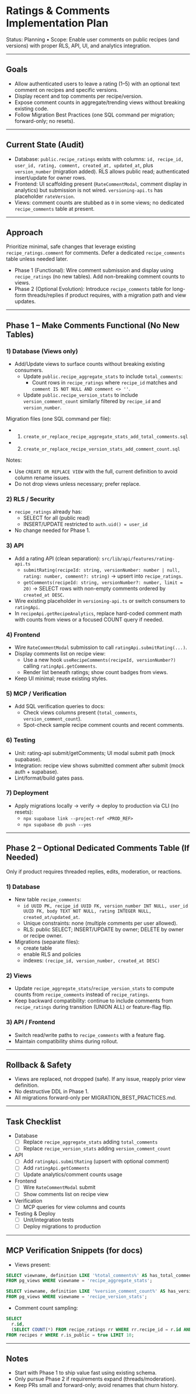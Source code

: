 # Ratings & Comments Implementation Plan

Status: Planning • Scope: Enable user comments on public recipes (and versions) with proper RLS, API, UI, and analytics integration.

---

## Goals

- Allow authenticated users to leave a rating (1–5) with an optional text comment on recipes and specific versions.
- Display recent and top comments per recipe/version.
- Expose comment counts in aggregate/trending views without breaking existing code.
- Follow Migration Best Practices (one SQL command per migration; forward-only; no resets).

---

## Current State (Audit)

- Database: `public.recipe_ratings` exists with columns: `id, recipe_id, user_id, rating, comment, created_at, updated_at`, plus `version_number` (migration added). RLS allows public read; authenticated insert/update for owner rows.
- Frontend: UI scaffolding present (`RateCommentModal`, comment display in analytics) but submission is not wired. `versioning-api.ts` has placeholder `rateVersion`.
- Views: comment counts are stubbed as `0` in some views; no dedicated `recipe_comments` table at present.

---

## Approach

Prioritize minimal, safe changes that leverage existing `recipe_ratings.comment` for comments. Defer a dedicated `recipe_comments` table unless needed later.

- Phase 1 (Functional): Wire comment submission and display using `recipe_ratings` (no new tables). Add non-breaking comment counts to views.
- Phase 2 (Optional Evolution): Introduce `recipe_comments` table for long-form threads/replies if product requires, with a migration path and view updates.

---

## Phase 1 – Make Comments Functional (No New Tables)

### 1) Database (Views only)

- Add/Update views to surface counts without breaking existing consumers.
  - Update `public.recipe_aggregate_stats` to include `total_comments`:
    - Count rows in `recipe_ratings` where `recipe_id` matches and `comment IS NOT NULL AND comment <> ''`.
  - Update `public.recipe_version_stats` to include `version_comment_count` similarly filtered by `recipe_id` and `version_number`.

Migration files (one SQL command per file):

- 1. `create_or_replace_recipe_aggregate_stats_add_total_comments.sql`
- 2. `create_or_replace_recipe_version_stats_add_comment_count.sql`

Notes:

- Use `CREATE OR REPLACE VIEW` with the full, current definition to avoid column rename issues.
- Do not drop views unless necessary; prefer replace.

### 2) RLS / Security

- `recipe_ratings` already has:
  - SELECT for all (public read)
  - INSERT/UPDATE restricted to `auth.uid() = user_id`
- No change needed for Phase 1.

### 3) API

- Add a rating API (clean separation): `src/lib/api/features/rating-api.ts`
  - `submitRating(recipeId: string, versionNumber: number | null, rating: number, comment?: string)` → upsert into `recipe_ratings`.
  - `getComments(recipeId: string, versionNumber?: number, limit = 20)` → SELECT rows with non-empty comments ordered by `created_at DESC`.
- Wire existing placeholder in `versioning-api.ts` or switch consumers to `ratingApi`.
- In `recipeApi.getRecipeAnalytics`, replace hard-coded comment math with counts from views or a focused COUNT query if needed.

### 4) Frontend

- Wire `RateCommentModal` submission to call `ratingApi.submitRating(...)`.
- Display comments list on recipe view:
  - Use a new hook `useRecipeComments(recipeId, versionNumber?)` calling `ratingApi.getComments`.
  - Render list beneath ratings; show count badges from views.
- Keep UI minimal; reuse existing styles.

### 5) MCP / Verification

- Add SQL verification queries to docs:
  - Check views columns present (`total_comments`, `version_comment_count`).
  - Spot-check sample recipe comment counts and recent comments.

### 6) Testing

- Unit: rating-api submit/getComments; UI modal submit path (mock supabase).
- Integration: recipe view shows submitted comment after submit (mock auth + supabase).
- Lint/format/build gates pass.

### 7) Deployment

- Apply migrations locally → verify → deploy to production via CLI (no resets):
  - `npx supabase link --project-ref <PROD_REF>`
  - `npx supabase db push --yes`

---

## Phase 2 – Optional Dedicated Comments Table (If Needed)

Only if product requires threaded replies, edits, moderation, or reactions.

### 1) Database

- New table `recipe_comments`:
  - `id UUID PK, recipe_id UUID FK, version_number INT NULL, user_id UUID FK, body TEXT NOT NULL, rating INTEGER NULL, created_at/updated_at`.
  - Unique constraints: none (multiple comments per user allowed).
  - RLS: public SELECT; INSERT/UPDATE by owner; DELETE by owner or recipe owner.
- Migrations (separate files):
  - create table
  - enable RLS and policies
  - indexes: `(recipe_id, version_number, created_at DESC)`

### 2) Views

- Update `recipe_aggregate_stats`/`recipe_version_stats` to compute counts from `recipe_comments` instead of `recipe_ratings`.
- Keep backward compatibility: continue to include comments from `recipe_ratings` during transition (UNION ALL) or feature-flag flip.

### 3) API / Frontend

- Switch read/write paths to `recipe_comments` with a feature flag.
- Maintain compatibility shims during rollout.

---

## Rollback & Safety

- Views are replaced, not dropped (safe). If any issue, reapply prior view definition.
- No destructive DDL in Phase 1.
- All migrations forward-only per MIGRATION_BEST_PRACTICES.md.

---

## Task Checklist

- Database
  - [ ] Replace `recipe_aggregate_stats` adding `total_comments`
  - [ ] Replace `recipe_version_stats` adding `version_comment_count`
- API
  - [ ] Add `ratingApi.submitRating` (upsert with optional comment)
  - [ ] Add `ratingApi.getComments`
  - [ ] Update analytics/comment counts usage
- Frontend
  - [ ] Wire `RateCommentModal` submit
  - [ ] Show comments list on recipe view
- Verification
  - [ ] MCP queries for view columns and counts
- Testing & Deploy
  - [ ] Unit/integration tests
  - [ ] Deploy migrations to production

---

## MCP Verification Snippets (for docs)

- Views present:

```sql
SELECT viewname, definition LIKE '%total_comments%' AS has_total_comments
FROM pg_views WHERE viewname = 'recipe_aggregate_stats';

SELECT viewname, definition LIKE '%version_comment_count%' AS has_version_comment_count
FROM pg_views WHERE viewname = 'recipe_version_stats';
```

- Comment count sampling:

```sql
SELECT
  r.id,
  (SELECT COUNT(*) FROM recipe_ratings rr WHERE rr.recipe_id = r.id AND rr.comment IS NOT NULL AND rr.comment <> '') AS comments
FROM recipes r WHERE r.is_public = true LIMIT 10;
```

---

## Notes

- Start with Phase 1 to ship value fast using existing schema.
- Only pursue Phase 2 if requirements expand (threads/moderation).
- Keep PRs small and forward-only; avoid renames that churn history.
